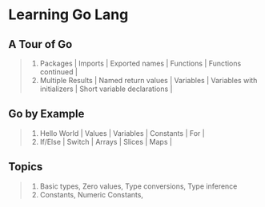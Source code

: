 # Learning Go Lang

## A Tour of Go

> 1. Packages | Imports | Exported names | Functions | Functions continued |
> 1. Multiple Results | Named return values | Variables | Variables with initializers | Short variable declarations |

## Go by Example

> 1. Hello World | Values | Variables | Constants | For |
> 1. If/Else | Switch | Arrays | Slices | Maps |

## Topics

> 1. Basic types, Zero values, Type conversions, Type inference
> 1. Constants, Numeric Constants,
